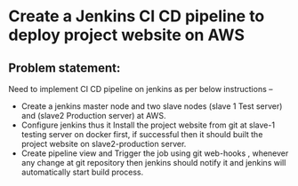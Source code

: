 # Create a Jenkins CI CD pipeline to deploy project website on AWS
## Problem statement:
Need to implement CI CD pipeline on jenkins as per below instructions –
* Create a jenkins master node and two slave nodes (slave 1 Test server) and (slave2 Production server) at AWS.
* Configure jenkins thus it Install the project website from git at slave-1 testing server on docker first, if successful then it should built the project website on slave2-production server. 
* Create pipeline view and Trigger the job using git web-hooks , whenever any change at git repository then jenkins should notify it and jenkins will automatically start build process.

